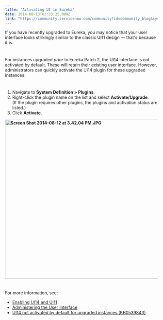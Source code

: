 ```yaml
---
title: "Activating UI in Eureka"
date: 2014-08-13T03:33:25.000Z
link: "https://community.servicenow.com/community?id=community_blog&sys_id=f7fca6a5dbd0dbc01dcaf3231f9619f9"
---
```

<p>If you have recently upgraded to Eureka, you may notice that your user interface looks strikingly similar to the classic UI11 design — that's because it is.</p><p style="min-height: 8pt; height: 8pt; padding: 0px;">  </p><p>For instances upgraded <em>prior</em> to Eureka Patch 2, the UI14 interface is not activated by default. These will retain their existing user interface. However, administrators can quickly activate the UI14 plugin for these upgraded instances:</p><p style="min-height: 8pt; height: 8pt; padding: 0px;">  </p><ol><li>Navigate to <strong>System Definition &gt; Plugins</strong>.</li><li>Right-click the plugin name on the list and select <strong>Activate/Upgrade</strong>. <br/>(If the plugin requires other plugins, the plugins and activation status are listed.)</li><li>Click <strong>Activate</strong>.</li></ol><p><strong><a _jive_internal="true" href="/servlet/JiveServlet/showImage/38-3330-12517/Screen Shot 2014-08-12 at 3.42.04 PM.JPG"><img  alt="Screen Shot 2014-08-12 at 3.42.04 PM.JPG" class="jive-image image-3" height="355" src="b1de2bfddb94df04e9737a9e0f961979.iix" style="height: auto;" width="523"/></a><br/></strong></p><p style="min-height: 8pt; height: 8pt; padding: 0px;">  </p><p>For more information, see:</p><ul><li><a title="k-external-small" class="jive-link-external-small" href="http://wiki.servicenow.com/index.php?title=Administering_the_User_Interface#Enabling_UI14_and_UI11" rel="nofollow" target="_blank">Enabling UI14 and UI11</a></li><li><a title="k-external-small" class="jive-link-external-small" href="http://wiki.servicenow.com/index.php?title=Administering_the_User_Interface" rel="nofollow" target="_blank">Administering the User Interface</a></li><li><a title="k-external-small" class="jive-link-external-small" href="https://hi.service-now.com/kb_view.do?sysparm_article=KB0539843" rel="nofollow" target="_blank">UI14 not activated by default for upgraded instances (KB0539843)</a>.</li></ul>